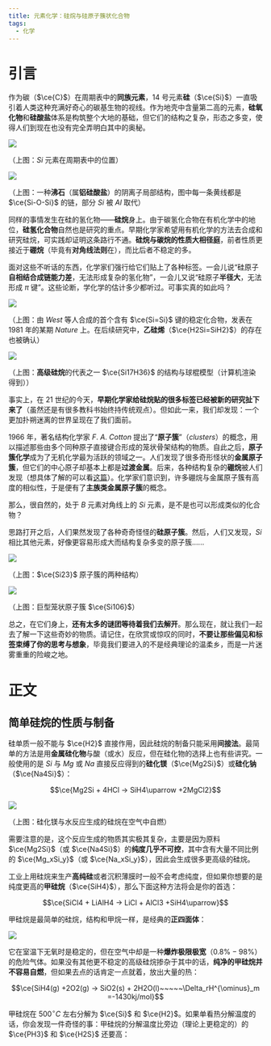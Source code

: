 ```yaml
---
title: 元素化学：硅烷与硅原子簇状化合物
tags:
  - 化学
---
```

# 引言

作为碳（$\ce{C}$）在周期表中的**同族元素**，$14$ 号元素**硅**（$\ce{Si}$）一直吸引着人类这种充满好奇心的碳基生物的视线。作为地壳中含量第二高的元素，**硅氧化物**和**硅酸盐**体系是构筑整个大地的基础，但它们的结构之复杂，形态之多变，使得人们到现在也没有完全弄明白其中的奥秘。

![](https://cdn.luogu.com.cn/upload/image_hosting/za6mli9l.png)

（上图：$Si$ 元素在周期表中的位置）

![](https://cdn.luogu.com.cn/upload/image_hosting/45hmmrk5.png)

（上图：一种**沸石**（属**铝硅酸盐**）的阴离子局部结构，图中每一条黄线都是 $\ce{Si-O-Si}$ 的链，部分 $Si$ 被 $Al$ 取代）

同样的事情发生在硅的氢化物——**硅烷**身上。由于碳氢化合物在有机化学中的地位，**硅氢化合物**自然也是研究的重点。早期化学家希望用有机化学的方法去合成和研究硅烷，可实践却证明这条路行不通。**硅烷与碳烷的性质大相径庭**，前者性质更接近于**硼烷**（毕竟有**对角线法则**在），而比后者不稳定的多。

面对这些不听话的东西，化学家们强行给它们贴上了各种标签。一会儿说“硅原子**自相结合成链能力差**，无法形成复杂的氢化物”，一会儿又说“硅原子**半径大**，无法形成 $\pi$ 键”。这些论断，学化学的估计多少都听过。可事实真的如此吗？

![](https://cdn.luogu.com.cn/upload/image_hosting/g2wu43tt.png)

（上图：由 $West$ 等人合成的首个含有 $\ce{Si=Si}$ 键的稳定化合物，发表在 $1981$ 年的某期 $Nature$ 上。在后续研究中，**乙硅烯**（$\ce{H2Si=SiH2}$）的存在也被确认）

![](https://cdn.luogu.com.cn/upload/image_hosting/1toyon84.png)

（上图：**高级硅烷**的代表之一 $\ce{Si17H36}$ 的结构与球棍模型（计算机渲染得到））

事实上，在 $21$ 世纪的今天，**早期化学家给硅烷贴的很多标签已经被新的研究扯下来了**（虽然还是有很多教科书始终持传统观点）。但如此一来，我们却发现：一个更加扑朔迷离的世界呈现在了我们面前。

$1966$ 年，著名结构化学家 $F.~A.~Cotton$ 提出了“**原子簇**”（$clusters$）的概念，用以描述那些由多个同种原子直接键合形成的笼状骨架结构的物质。自此之后，**原子簇化学**成为了无机化学最为活跃的领域之一。人们发现了很多奇形怪状的**金属原子簇**，但它们的中心原子却基本上都是**过渡金属**。后来，各种结构复杂的**硼烷**被人们发现（想具体了解的可以看[这篇](https://zhuanlan.zhihu.com/p/699597878)）。化学家们意识到，许多硼烷与金属原子簇有高度的相似性，于是便有了**主族类金属原子簇**的概念。

那么，很自然的，处于 $B$ 元素对角线上的 $Si$ 元素，是不是也可以形成类似的化合物？

思路打开之后，人们果然发现了各种奇奇怪怪的**硅原子簇**。然后，人们又发现，$Si$ 相比其他元素，好像更容易形成大而结构复杂多变的原子簇......

![](https://cdn.luogu.com.cn/upload/image_hosting/3pvifaoa.png)

（上图：$\ce{Si23}$ 原子簇的两种结构）

![](https://cdn.luogu.com.cn/upload/image_hosting/nlrtvbrl.png)

（上图：巨型笼状原子簇 $\ce{Si106}$）

总之，在它们身上，**还有太多的谜团等待着我们去解开**。那么现在，就让我们一起去了解一下这些奇妙的物质。请记住，在欣赏或惊叹的同时，**不要让那些偏见和标签束缚了你的思考与想象**，毕竟我们要进入的不是经典理论的温柔乡，而是一片迷雾重重的险峻之地。

# 正文

## 简单硅烷的性质与制备

硅单质一般不能与 $\ce{H2}$ 直接作用，因此硅烷的制备只能采用**间接法**。最简单的方法是用**金属硅化物**与酸（或水）反应，但在硅化物的选择上也有些讲究。一般使用的是 $Si$ 与 $Mg$ 或 $Na$ 直接反应得到的**硅化镁**（$\ce{Mg2Si}$）或**硅化钠**（$\ce{Na4Si}$）：

$$\ce{Mg2Si + 4HCl -> SiH4\uparrow +2MgCl2}$$

![](https://cdn.luogu.com.cn/upload/image_hosting/105nv28w.png)

（上图：硅化镁与水反应生成的硅烷在空气中自燃）

需要注意的是，这个反应生成的物质其实极其复杂，主要是因为原料 $\ce{Mg2Si}$（或 $\ce{Na4Si}$）的**纯度几乎不可控**，其中含有大量不同比例的 $\ce{Mg_xSi_y}$（或 $\ce{Na_xSi_y}$），因此会生成很多更高级的硅烷。

工业上用硅烷来生产**高纯硅**或者沉积薄膜时一般不会考虑纯度，但如果你想要的是纯度更高的**甲硅烷**（$\ce{SiH4}$），那么下面这种方法将会是你的首选：

$$\ce{SiCl4 + LiAlH4 -> LiCl + AlCl3 +SiH4\uparrow}$$

甲硅烷是最简单的硅烷，结构和甲烷一样，是经典的**正四面体**：

![](https://cdn.luogu.com.cn/upload/image_hosting/efirlid2.png)

它在室温下无氧时是稳定的，但在空气中却是一种**爆炸极限极宽**（$0.8\%-98\%$）的危险气体。如果没有其他更不稳定的高级硅烷掺杂于其中的话，**纯净的甲硅烷并不容易自燃**，但如果去点的话肯定一点就着，放出大量的热：

$$\ce{SiH4(g) +2O2(g) -> SiO2(s) + 2H2O(l)~~~~~\Delta_rH^{\ominus}_m =-1430kj/mol}$$

甲硅烷在 $500^{\circ}C$ 左右分解为 $\ce{Si}$ 和 $\ce{H2}$。如果单看热分解温度的话，你会发现一件奇怪的事：甲硅烷的分解温度比旁边（理论上更稳定的）的 $\ce{PH3}$ 和 $\ce{H2S}$ 还要高：

